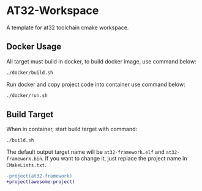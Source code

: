 # AT32-Workspace

A template for at32 toolchain cmake workspace.

## Docker Usage

All target must build in docker, to build docker image, use command below:

```bash
./docker/build.sh
```

Run docker and copy project code into container use command below:

```bash
./docker/run.sh
```

## Build Target

When in container, start build target with command:

```bash
./build.sh
```

The default output target name will be `at32-framework.elf` and `at32-framework.bin`.
If you want to change it, just replace the project name in `CMakeLists.txt`.

```diff
-project(at32-framework)
+project(awesome-project)
```
